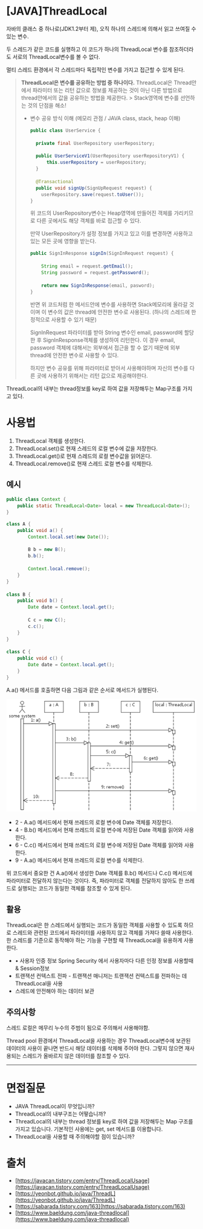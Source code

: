 # [JAVA]ThreadLocal

자바의 클래스 중 하나로(JDK1.2부터 제), 오직 하나의 스레드에 의해서 읽고 쓰여질 수 있는 변수.

두 스레드가 같은 코드를 실행하고 이 코드가 하나의 ThreadLocal 변수를 참조하더라도 서로의 ThreadLocal변수를 볼 수 없다.

멀티 스레드 환경에서 각 스레드마다 독립적인 변수를 가지고 접근할 수 있게 된다.

> **ThreadLocal은 변수를 공유하는 방법 중 하나이다.**
ThreadLocal은 Thread안에서 파라미터 또는 리턴 값으로 정보를 제공하는 것이 아닌 다른 방법으로 thread안에서의 값을 공유하는 방법을 제공한다. > Stack영역에 변수를 선언하는 것의 단점을 해소!
> 
> - 변수 공유 방식 이해 (메모리 관점 / JAVA class, stack, heap 이해)
>     
>     ```java
>     public class UserService {
>     
>       private final UserRepository userRepository;
>     
>       public UserServiceV1(UserRepository userRepositoryV1) {
>           this.userRepository = userRepository;
>       }
>     
>       @Transactional
>       public void signUp(SignUpRequest request) {
>         userRepository.save(request.toUser());
>     }
>     ```
>     
>     위 코드의 UserRepository변수는 Heap영역에 만들어진 객체를 가리키므로 다른 곳에서도 해당 객체를 바로 접근할 수 있다. 
>     
>     만약 UserRepository가 설정 정보를 가지고 있고 이를 변경하면 사용하고 있는 모든 곳에 영향을 받는다.
>     
>     ```java
>     public SignInResponse signIn(SignInRequest request) {
>     
>         String email = request.getEmail();
>         String password = request.getPassword();
>     
>         return new SignInResponse(email, pasword);
>     }
>     ```
>     
>     반면 위 코드처럼 한 메서드안에 변수를 사용하면 Stack메모리에 올라갈 것이며 이 변수의 값은 thread에 안전한 변수로 사용된다. (하나의 스레드에 한정적으로 사용할 수 있기 때문)
>     
>     SignInRequest 파라미터를 받아 String 변수인 email, password에 할당한 후 SignInResponse객체를 생성하여 리턴한다. 이 경우 email, password 객체에 대해서는 외부에서 접근을 할 수 없기 때문에 외부 thread에 안전한 변수로 사용할 수 있다.
>     
>     하지만 변수 공유를 위해 파라미터로 받아서 사용해야하며 자신의 변수를 다른 곳에 사용하기 위해서는 리턴 값으로 제공해야한다.
>     

ThreadLocal의 내부는 thread정보를 key로 하여 값을 저장해두는 Map구조를 가지고 있다. 

# 사용법

1. ThreadLocal 객체를 생성한다.
2. ThreadLocal.set()로 현재 스레드의 로컬 변수에 값을 저장한다.
3. ThreadLocal.get()로 현재 스레드의 로컬 변수값을 읽어온다.
4. ThreadLocal.remove()로 현재 스레드 로컬 변수를 삭제한다.

## 예시

```java
public class Context {
    public static ThreadLocal<Date> local = new ThreadLocal<Date>();
}
```

```java
class A {
    public void a() {
        Context.local.set(new Date());
       
        B b = new B();
        b.b();

        Context.local.remove();
    }
}

class B {
    public void b() {
        Date date = Context.local.get();

        C c = new C();
        c.c();
    }
}

class C {
    public void c() {
        Date date = Context.local.get();
    }
}
```

A.a() 메서드를 호출하면 다음 그림과 같은 순서로 메서드가 실행된다.

![threadlocal : 클래스 설명](./image/threadlocal.png)

- 2 - A.a() 메서드에서 현재 쓰레드의 로컬 변수에 Date 객체를 저장한다.
- 4 - B.b() 메서드에서 현재 쓰레드의 로컬 변수에 저장된 Date 객체를 읽어와 사용한다.
- 6 - C.c() 메서드에서 현재 쓰레드의 로컬 변수에 저장된 Date 객체를 읽어와 사용한다.
- 9 - A.a() 메서드에서 현재 쓰레드의 로컬 변수를 삭제한다.

위 코드에서 중요한 건 A.a()에서 생성한 Date 객체를 B.b() 메서드나 C.c() 메서드에 파라미터로 전달하지 않는다는 것이다. 즉, 파라미터로 객체를 전달하지 않아도 한 쓰레드로 실행되는 코드가 동일한 객체를 참조할 수 있게 된다.

## 활용

ThreadLocal은 한 스레드에서 실행되는 코드가 동일한 객체를 사용할 수 있도록 하므로 스레드와 관련된 코드에서 파라미터를 사용하지 않고 객체를 가져다 쓸때 사용한다. 한 스레드를 기준으로 동작해야 하는 기능을 구현할 때 ThreadLocal을 유용하게 사용한다.

- • 사용자 인증 정보 Spring Security 에서 사용자마다 다른 인정 정보를 사용할때 & Session정보
- 트랜잭션 컨텍스트 전파 - 트랜잭션 매니저는 트랜잭션 컨텍스트를 전파하는 데 ThreadLocal을 사용
- 스레드에 안전해야 하는 데이터 보관

## 주의사항

스레드 로컬은 메무리 누수의 주범이 됨으로 주의해서 사용해야함.

Thread pool 환경에서 ThreadLocal을 사용하는 경우 ThreadLocal변수에 보관된 데이터의 사용이 끝나면 반드시 해당 데이터를 삭제해 주어야 한다. 그렇지 않으면 재사용되는 스레드가 올바르지 않은 데이터를 참조할 수 있다.

---

# 면접질문
- JAVA ThreadLocal이 무엇입니까?
- ThreadLocal의 내부구조는 어떻습니까?
- ThreadLocal의 내부는 thread 정보를 key로 하여 값을 저장해두는 Map 구조를 가지고 있습니다. 기본적인 사용에는 get, set 메서드를 이용합니다.
- ThreadLocal을 사용할 때 주의해야할 점이 있습니까?

# 출처

- [https://javacan.tistory.com/entry/ThreadLocalUsage](https://javacan.tistory.com/entry/ThreadLocalUsage)
- [https://yeonbot.github.io/java/ThreadL](https://yeonbot.github.io/java/ThreadL)
- [https://sabarada.tistory.com/163](https://sabarada.tistory.com/163)
- [https://www.baeldung.com/java-threadlocal](https://www.baeldung.com/java-threadlocal)